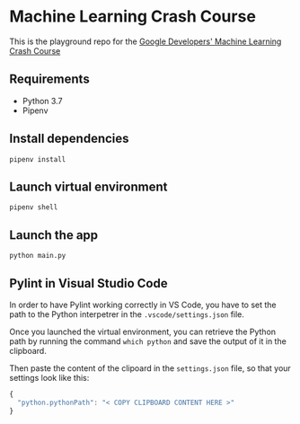 # Machine Learning Crash Course

This is the playground repo for the [Google Developers'
Machine Learning Crash Course](https://developers.google.com/machine-learning/crash-course/)

## Requirements

* Python 3.7
* Pipenv

## Install dependencies

`pipenv install`

## Launch virtual environment

`pipenv shell`

## Launch the app

`python main.py`

## Pylint in Visual Studio Code

In order to have Pylint working correctly in VS Code, you have
to set the path to the Python interpetrer in the `.vscode/settings.json` file.

Once you launched the virtual environment, you can retrieve the Python path
by running the command `which python` and save the output of it in the clipboard.

Then paste the content of the clipoard in the `settings.json` file,
so that your settings look like this:

```js
{
  "python.pythonPath": "< COPY CLIPBOARD CONTENT HERE >"
}
```
